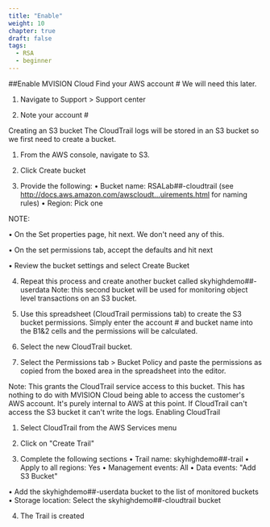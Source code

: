 ```yaml
---
title: "Enable"
weight: 10
chapter: true
draft: false
tags:
  - RSA
  - beginner
---
```


##Enable MVISION Cloud
Find your AWS account #
We will need this later.
1. Navigate to Support > Support center
 
2. Note your account #
 
Creating an S3 bucket
The CloudTrail logs will be stored in an S3 bucket so we first need to create a bucket.
1. From the AWS console, navigate to S3.
 
2. Click Create bucket
 
3. Provide the following:
•	Bucket name: RSALab##-cloudtrail (see http://docs.aws.amazon.com/awscloudt...uirements.html for naming rules)
•	Region: Pick one
 
NOTE: 
 
•	On the Set properties page, hit next. We don't need any of this.
 
•	On the set permissions tab, accept the defaults and hit next
 
•	Review the bucket settings and select Create Bucket
 
4. Repeat this process and create another bucket called skyhighdemo##-userdata
Note: this second bucket will be used for monitoring object level transactions on an S3 bucket.
5. Use this spreadsheet (CloudTrail permissions tab) to create the S3 bucket permissions. Simply enter the account # and bucket name into the B1&2 cells and the permissions will be calculated.
 
6. Select the new CloudTrail bucket. 
 
7. Select the Permissions tab > Bucket Policy and paste the permissions as copied from the boxed area in the spreadsheet  into the editor.
 
Note: This grants the CloudTrail service access to this bucket. This has nothing to do with MVISION Cloud being able to access the customer's AWS account. It's purely internal to AWS at this point. If CloudTrail can't access the S3 bucket it can't write the logs.
Enabling CloudTrail
1. Select CloudTrail from the AWS Services menu
 
2. Click on "Create Trail"
 
3. Complete the following sections
•	Trail name: skyhighdemo##-trail
•	Apply to all regions: Yes
•	Management events: All
•	Data events: "Add S3 Bucket"
 
•	Add the skyhighdemo##-userdata bucket to the list of monitored buckets
•	Storage location: Select the skyhighdemo##-cloudtrail bucket
 
4. The Trail is created



